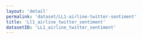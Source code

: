```yaml
---
layout: 'detail'
permalink: 'dataset/LL1-airline-twitter-sentiment'
title: 'Ll1_airline_twitter_sentiment'
datasetID: 'LL1_airline_twitter_sentiment'
---
```

